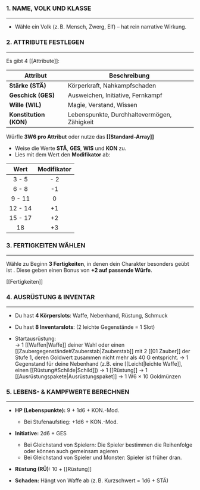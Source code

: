 ### 1. NAME, VOLK UND KLASSE
---

- Wähle ein Volk (z. B. Mensch, Zwerg, Elf) – hat rein narrative Wirkung.

### 2. ATTRIBUTE FESTLEGEN
---
Es gibt 4 [[Attribute]]:

| Attribut               | Beschreibung                                |
| ---------------------- | ------------------------------------------- |
| **Stärke (STÄ)**       | Körperkraft, Nahkampfschaden                |
| **Geschick (GES)**     | Ausweichen, Initiative, Fernkampf           |
| **Wille (WIL)**        | Magie, Verstand, Wissen                     |
| **Konstitution (KON)** | Lebenspunkte, Durchhaltevermögen, Zähigkeit |

Würfle **3W6 pro Attribut**  oder nutze das **[[Standard-Array]]**
- Weise die Werte **STÄ**, **GES**, **WIS** und **KON** zu.
- Lies mit dem Wert den **Modifikator** ab: 

|  Wert   | Modifikator |
| :-----: | :---------: |
|  3 - 5  |     - 2     |
|  6 - 8  |     -1      |
| 9 - 11  |      0      |
| 12 - 14 |     +1      |
| 15 - 17 |     +2      |
|   18    |     +3      |


### 3. FERTIGKEITEN WÄHLEN
---
Wähle zu Beginn **3 Fertigkeiten**, in denen dein Charakter besonders geübt ist .
Diese geben einen Bonus von **+2 auf passende Würfe**.

[[Fertigkeiten]]

### 4. AUSRÜSTUNG & INVENTAR
---
- Du hast **4 Körperslots**: Waffe, Nebenhand, Rüstung, Schmuck


- Du hast **8 Inventarslots**: (2 leichte Gegenstände = 1 Slot)


- Startausrüstung:  
  → 1 [[Waffen|Waffe]] deiner Wahl oder einen [[Zaubergegenstände#Zauberstab|Zauberstab]] mit 2 [[01 Zauber]] der Stufe 1, deren Goldwert zusammen nicht mehr als 40 G entspricht. 
→ 1 Gegenstand für deine Nebenhand (z.B. eine [[Leicht|leichte Waffe]], einen [[Rüstung#Schilde|Schild]])
  → 1 [[Rüstung]] 
  → 1 [[Ausrüstungspakete|Ausrüstungspaket]]
  → 1 W6 × 10 Goldmünzen


### 5. LEBENS- & KAMPFWERTE BERECHNEN
---
- **HP (Lebenspunkte):** 9 + 1d6 + KON.-Mod.
	- Bei Stufenaufstieg: +1d6 + KON.-Mod.

- **Initiative:** 2d6 + GES
	- Bei Gleichstand von Spielern: Die Spieler bestimmen die Reihenfolge oder können auch gemeinsam agieren
	- Bei Gleichstand von Spieler und Monster: Spieler ist früher dran. 

- **Rüstung (RÜ):** 10 + [[Rüstung]]

- **Schaden:** Hängt von Waffe ab (z. B. Kurzschwert = 1d6 + STÄ)


